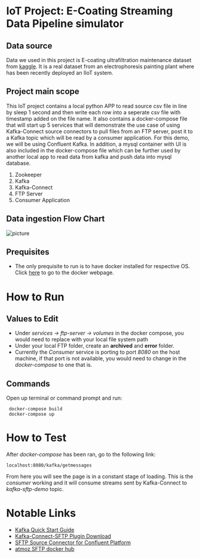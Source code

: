 # IoT Project: E-Coating Streaming Data Pipeline simulator

## Data source 
Data we used in this project is E-coating ultrafiltration maintenance dataset from [kaggle](https://www.kaggle.com/boyangs444/process-data-for-predictive-maintenance). 
It is a real dataset from an electrophoresis painting plant where has been recently deployed an IIoT system.

## Project main scope 
This IoT project contains a local python APP to read source csv file in line by sleep 1 second and then write each row into a seperate csv file with timestamp added on the file name. 
It also contains a docker-compose file that will start up 5 services that will demonstrate the use case of using Kafka-Connect source connectors to pull files from an FTP server, post it to a Kafka topic which will be read by a consumer application. For this demo, we will be using Confluent Kafka.
In addition, a mysql container with UI is also included in the docker-compose file which can be further used by another local app to read data from kafka and push data into mysql database. 

1. Zookeeper
2. Kafka
3. Kafka-Connect
4. FTP Server
5. Consumer Application

## Data ingestion Flow Chart 

![picture](/home/rebecca/IdeaProjects/IoTDataflow_v.1.2.0/dataflow.PNG)

## Prequisites
- The only prequisite to run is to have docker installed for respective OS. 
Click [here](https://www.docker.com/products/docker-desktop) to go to the docker webpage.

# How to Run
## Values to Edit
* Under *services -> ftp-server -> volumes* in the docker compose, you would need to replace with your local file system path
* Under your local FTP folder, create an **archived** and **error** folder.
* Currently the *Consumer* service is porting to port *8080* on the host machine, if that port is not available, you would need to change in the *docker-compose* to one that is.


## Commands
Open up terminal or command prompt and run:

     docker-compose build
     docker-compose up


# How to Test
After *docker-compose* has been ran, go to the following link:
    
    localhost:8080/kafka/getmessages

From here you will see the page is in a constant stage of loading. This is the *consumer* working and it will consume streams sent by Kafka-Connect to *kafka-sftp-demo* topic.

# Notable Links
* [Kafka Quick Start Guide](https://kafka.apache.org/quickstart)
* [Kafka-Connect-SFTP Plugin Download](https://www.confluent.io/hub/confluentinc/kafka-connect-sftp)
* [SFTP Source Connector for Confluent Platform](https://docs.confluent.io/current/connect/kafka-connect-sftp/source-connector/index.html)
* [atmoz SFTP docker hub](https://hub.docker.com/r/atmoz/sftp/)


